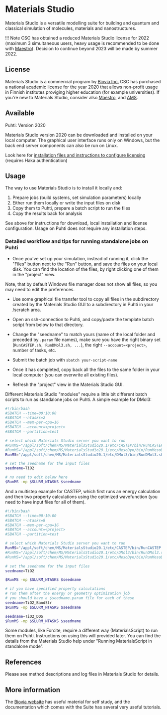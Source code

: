 # Materials Studio

Materials Studio is a versatile modelling suite for building and 
quantum and classical simulation of molecules, materials and nanostructures.

!!! Note
    CSC has obtained a reduced Materials Studio license for 2022 (maximum 3 simultaneous users, heavy usage is recommended
    to be done with [Maestro](maestro.md)). Decision to continue beyond 2023
    will be made by summer 2022.

## License

Materials Studio is a commercial program by [Biovia Inc.](https://3dsbiovia.com/)
CSC has purchased a national academic license for the year 2020 that allows non-profit
usage in Finnish institutes proviging higher education (for example
universities). If you're new to Materials Studio, consider also [Maestro](maestro.md),
and [AMS](ams.md).

## Available

Puhti: Version 2020

Materials Studio version 2020 can be downloaded and installed on your local 
computer. The graphical user interface runs only on Windows, but the
back end server components can also be run on Linux.

Look here for [installation files and instructions to configure licensing](https://wiki.eduuni.fi/display/cscjemma/Materials+Studio) (requires Haka authentication)

## Usage

The way to use Materials Studio is to install it locally and:

1. Prepare jobs (build systems, set simulation parameters) locally
1. Either run them locally or write the input files on disk
1. Copy them to Puhti, prepare a batch script to run the files
1. Copy the results back for analysis

See above for instructions for download, local installation and license configuration.
Usage on Puhti does not require any installation steps.

### Detailed workflow and tips for running standalone jobs on Puhti

* Once you've set up your simulation, instead of running it, click the "Files" button
next to the "Run" button, and save the files on your local disk. You can find the
location of the files, by right clicking one of them in the "project" view.

Note, that by default Windows file manager does not show all files, so you may need
to edit the preferences.

* Use some graphical file transfer tool to copy all files in the subdirectory created
by the Materials Studio GUI to a subdirectory in Puhti in your /scratch area.

* Open an ssh-connection to Puhti, and copy/paste the template batch script from
below to that directory.

* Change the "seedname" to match yours (name of the local folder and preceded by `.param`
file names), make sure you have the right binary set (`RunCASTEP.sh, RunDMol3.sh, ...`),
the right `--account=<project>`, number of tasks, etc.

* Submit the batch job with `sbatch your-script-name`

* Once it has completed, copy back all the files to the same folder in your local
computer (you can overwrite all existing files).

* Refresh the "project" view in the Materials Studio GUI.

Different Materials Studio "modules" require a little bit different batch scripts to run
as standalone jobs on Puhti. A simple example for DMol3:

```bash
#!/bin/bash
#SBATCH --time=00:10:00
#SBATCH --ntasks=2
#SBATCH --mem-per-cpu=1G
#SBATCH --account=<project>
#SBATCH --partition=test

# select which Materials Studio server you want to run
#RunMS="/appl/soft/chem/MS/MaterialsStudio20.1/etc/CASTEP/bin/RunCASTEP.sh"
#RunMS="/appl/soft/chem/MS/MaterialsStudio20.1/etc/MesoDyn/bin/RunMesoDyn.sh"
RunMS="/appl/soft/chem/MS/MaterialsStudio20.1/etc/DMol3/bin/RunDMol3.sh"

# set the seedname for the input files
seedname=TiO2

# no need to edit below here
$RunMS -np $SLURM_NTASKS $seedname
```

And a multistep example for CASTEP, which first runs an energy calculation and then two
property calculations using the optimized wavefunction (you need to have input files for all of them).

```bash
#!/bin/bash
#SBATCH --time=00:10:00
#SBATCH --ntasks=8
#SBATCH --mem-per-cpu=1G
#SBATCH --account=<project>
#SBATCH --partition=test

# select which Materials Studio server you want to run
RunMS="/appl/soft/chem/MS/MaterialsStudio20.1/etc/CASTEP/bin/RunCASTEP.sh"
#RunMS="/appl/soft/chem/MS/MaterialsStudio20.1/etc/DMol3/bin/RunDMol3.sh"
#RunMS="/appl/soft/chem/MS/MaterialsStudio20.1/etc/MesoDyn/bin/RunMesoDyn.sh"

# set the seedname for the input files
seedname=TiO2

$RunMS -np $SLURM_NTASKS $seedname

# if you have specified property calculations
# run them after the energy or geometry optimization job
# you should have a $seedname.param file for each of these
seedname=TiO2_BandStr
$RunMS -np $SLURM_NTASKS $seedname

seedname=TiO2_DOS
$RunMS -np $SLURM_NTASKS $seedname

```

Some modules, like Forcite, require a different way (MaterialsScript) to run them on Puhti.
Instructions on using this will provided later. You can find the details
from the Materials Studio help under "Running MaterialsScript in standalone mode".

## References

Please see method descriptions and log files in Materials Studio for details.

## More information

The [Biovia website](https://3dsbiovia.com/events/webinars/materials-science/)
has useful material for self study, and the documentation which comes with the Suite has several very useful tutorials.

